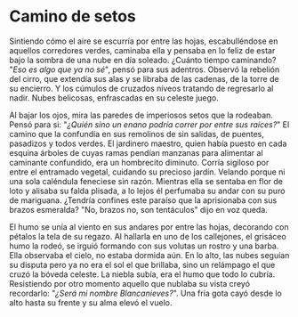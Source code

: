 # Camino de setos

Sintiendo cómo el aire se escurría por entre las hojas, escabulléndose en
aquellos corredores verdes, caminaba ella y pensaba en lo feliz de estar bajo
la sombra de una nube en día soleado. ¿Cuánto tiempo caminando? "*Eso es
algo que ya no sé*", pensó para sus adentros. Observó la rebelión del cirro,
que extendía sus alas y se libraba de las cadenas, de la torre de su encierro.
Y los cúmulos de cruzados níveos tratando de regresarlo al nadir. Nubes
belicosas, enfrascadas en su celeste juego.

Al bajar los ojos, mira las paredes de imperiosos setos que la rodeaban. Pensó
para si: "*¿Quién sino un enano podría correr por entre sus raíces?*" El camino
que la confundía en sus remolinos de sin salidas, de puentes, pasadizos y todos
verdes. El jardinero maestro, quien había puesto en cada esquina árboles de
cuyas ramas pendían manzanas para alimentar al caminante confundido, era un
hombrecito diminuto. Corría sigiloso por entre el entramado vegetal, cuidando
su precioso jardín. Velando porque ni una sola caléndula feneciese sin razón.
Mientras ella se sentaba en flor de loto y alisaba su falda plisada, a lo lejos
él perfumaba su andar con su puro de mariguana. ¿Tendría confines este paraíso
que la aprisionaba con sus brazos esmeralda? "No, brazos no, son tentáculos" dijo
en voz queda.

El humo se unía al viento en sus andares por entre las hojas, decorando con
pétalos la tela de su regazo. Al hallarla en uno de los callejones, el
grisáceo humo la rodeó, se irguió formando con sus volutas un rostro y una
barba. Ella observaba el cielo, no estaba dormida aún. En lo alto, las nubes
seguían su disputa pero ya no era el sol el que brillaba, sino un relámpago el
que cruzó la bóveda celeste. La niebla subía, era el humo que todo lo cubría.
Resistiendo por otro momento aquello que nublaba su vista creyó recordarlo:
"*¿Será mi nombre Blancanieves?*". Una fría gota cayó desde lo alto hasta su
frente y su alma elevó el vuelo.
